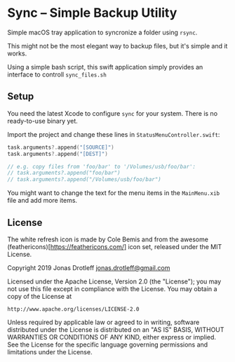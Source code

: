 # Sync – Simple Backup Utility
Simple macOS tray application to syncronize a folder using `rsync`.

This might not be the most elegant way to backup files, but it's simple and it works.

Using a simple bash script, this swift application simply provides an interface to controll `sync_files.sh`


## Setup
You need the latest Xcode to configure `sync` for your system. There is no ready-to-use binary yet.

Import the project and change these lines in `StatusMenuController.swift`:
```Swift
task.arguments?.append("[SOURCE]")
task.arguments?.append("[DEST]")

// e.g. copy files from 'foo/bar' to '/Volumes/usb/foo/bar':
// task.arguments?.append("foo/bar")
// task.arguments?.append("/Volumes/usb/foo/bar")
```

You might want to change the text for the menu items in the `MainMenu.xib` file and add more items.

## License

The white refresh icon is made by Cole Bemis and from the awesome (feathericons)[https://feathericons.com/] icon set, released under the MIT License.


Copyright 2019 Jonas Drotleff <jonas.drotleff@gmail.com>

Licensed under the Apache License, Version 2.0 (the "License");
you may not use this file except in compliance with the License.
You may obtain a copy of the License at

    http://www.apache.org/licenses/LICENSE-2.0

Unless required by applicable law or agreed to in writing, software
distributed under the License is distributed on an "AS IS" BASIS,
WITHOUT WARRANTIES OR CONDITIONS OF ANY KIND, either express or implied.
See the License for the specific language governing permissions and
limitations under the License.
